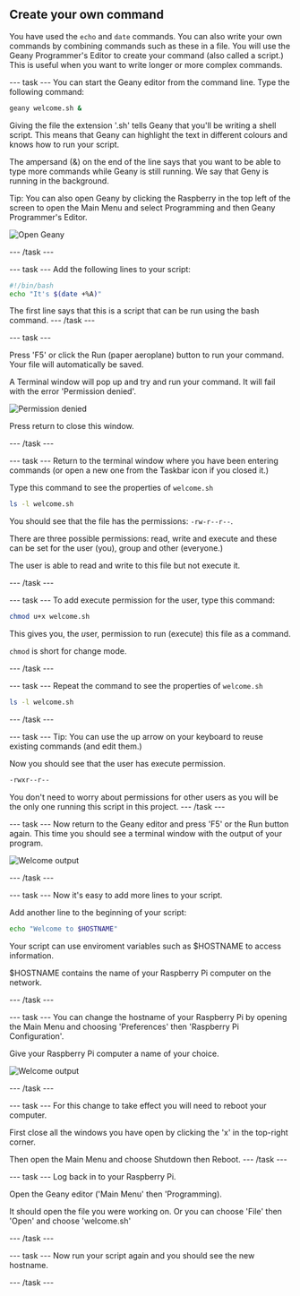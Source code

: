 ## Create your own command

You have used the `echo` and `date` commands. You can also write your own commands by combining commands such as these in a file. You will use the Geany Programmer's Editor to create your command (also called a script.) This is useful when you want to write longer or more complex commands. 

--- task ---
You can start the Geany editor from the command line. Type the following command:

```bash
geany welcome.sh &
```
Giving the file the extension '.sh' tells Geany that you'll be writing a shell script. This means that Geany can highlight the text in different colours and knows how to run your script.

The ampersand (&) on the end of the line says that you want to be able to type more commands while Geany is still running. We say that Geny is running in the background. 

Tip: You can also open Geany by clicking the Raspberry in the top left of the screen to open the Main Menu and select Programming and then Geany Programmer's Editor. 

![Open Geany](images/command_geany.png)

--- /task ---

--- task ---
Add the following lines to your script:

```bash
#!/bin/bash
echo "It's $(date +%A)"
```

The first line says that this is a script that can be run using the bash command. 
--- /task ---

--- task ---

Press 'F5' or click the Run (paper aeroplane) button to run your command. Your file will automatically be saved.

A Terminal window will pop up and try and run your command. It will fail with the error 'Permission denied'.

![Permission denied](images/command_denied.png)

Press return to close this window.

--- /task ---

--- task ---
Return to the terminal window where you have been entering commands (or open a new one from the Taskbar icon if you closed it.)

Type this command to see the properties of `welcome.sh`

```bash
ls -l welcome.sh
```

You should see that the file has the permissions: `-rw-r--r--`.

There are three possible permissions: read, write and execute and these can be set for the user (you), group and other (everyone.)

The user is able to read and write to this file but not execute it. 

--- /task ---

--- task ---
To add execute permission for the user, type this command:

```bash
chmod u+x welcome.sh
```
This gives you, the *u*ser, permission to run (e*x*ecute) this file as a command. 

`chmod` is short for change mode. 


--- /task ---

--- task ---
Repeat the command to see the properties of `welcome.sh`

```bash
ls -l welcome.sh
```
--- /task ---

--- task ---
Tip: You can use the up arrow on your keyboard to reuse existing commands (and edit them.)

Now you should see that the user has execute permission. 

```bash
-rwxr--r--
```

You don't need to worry about permissions for other users as you will be the only one running this script in this project. 
--- /task ---

--- task ---
Now return to the Geany editor and press 'F5' or the Run button again. This time you should see a terminal window with the output of your program. 

![Welcome output](images/command_output.png)

--- /task ---

--- task ---
Now it's easy to add more lines to your script. 

Add another line to the beginning of your script:

```bash
echo "Welcome to $HOSTNAME" 
```

Your script can use enviroment variables such as $HOSTNAME to access information. 

$HOSTNAME contains the name of your Raspberry Pi computer on the network.

--- /task ---

--- task ---
You can change the hostname of your Raspberry Pi by opening the Main Menu and choosing 'Preferences' then 'Raspberry Pi Configuration'. 

Give your Raspberry Pi computer a name of your choice. 

![Welcome output](images/command_output.png)

--- /task ---

--- task ---
For this change to take effect you will need to reboot your computer. 

First close all the windows you have open by clicking the 'x' in the top-right corner. 

Then open the Main Menu and choose Shutdown then Reboot. 
--- /task ---

--- task ---
Log back in to your Raspberry Pi. 

Open the Geany editor ('Main Menu' then 'Programming). 

It should open the file you were working on. Or you can choose 'File' then 'Open' and choose 'welcome.sh'

--- /task ---

--- task ---
Now run your script again and you should see the new hostname. 

--- /task ---

